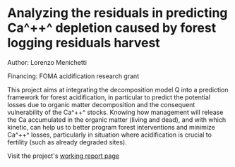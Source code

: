 # Analyzing the residuals in predicting Ca^++^ depletion caused by forest logging residuals harvest

Author: Lorenzo Menichetti

Financing: FOMA acidification research grant

This project aims at integrating the decomposition model Q into a prediction framework for forest acidification, in particular to predict the potential losses due to organic matter decomposition and the consequent vulnerability of the Ca^++^ stocks. Knowing how management will release the Ca accumulated in the organic matter (living and dead), and with which kinetic, can help us to better program forest interventions and minimize Ca^++^ losses, particularly in situation where acidification is crucial to fertility (such as already degraded sites).

Visit the project's [working report page](Project_documentation.html)

